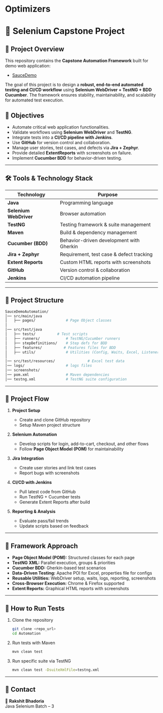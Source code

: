 # Optimizers

# 🚀 Selenium Capstone Project  

## 📌 Project Overview  
This repository contains the **Capstone Automation Framework** built for demo web application:  
- [SauceDemo](https://www.saucedemo.com/)  

The goal of this project is to design a **robust, end-to-end automated testing and CI/CD workflow** using **Selenium WebDriver + TestNG + BDD Cucumber**. The framework ensures stability, maintainability, and scalability for automated test execution.  

## 🎯 Objectives  
- Automate critical web application functionalities.  
- Validate workflows using **Selenium WebDriver** and **TestNG**.  
- Integrate tests into a **CI/CD pipeline with Jenkins**.  
- Use **GitHub** for version control and collaboration.  
- Manage user stories, test cases, and defects via **Jira + Zephyr**.  
- Provide detailed **ExtentReports** with screenshots on failure.  
- Implement **Cucumber BDD** for behavior-driven testing.  

---

## 🛠️ Tools & Technology Stack  
| Technology          | Purpose                                     |  
|---------------------|---------------------------------------------|  
| **Java**            | Programming language                        |  
| **Selenium WebDriver** | Browser automation                        |  
| **TestNG**          | Testing framework & suite management        |  
| **Maven**           | Build & dependency management               |  
| **Cucumber (BDD)**  | Behavior-driven development with Gherkin    |  
| **Jira + Zephyr**   | Requirement, test case & defect tracking    |  
| **Extent Reports**  | Custom HTML reports with screenshots        |  
| **GitHub**          | Version control & collaboration             |  
| **Jenkins**         | CI/CD automation pipeline                   |  

---

## 📂 Project Structure  
```bash
SauceDemoAutomation/
│── src/main/java
│   ├── pages/              # Page Object classes
│
│── src/test/java
│   ├── tests/          # Test scripts
│   ├── runners/            # TestNG/Cucumber runners
│   ├── stepDefinitions/    # Step defs for BDD
│   ├── features/          # Features files for BDD
│   ├── utils/              # Utilities (Config, Waits, Excel, Listeners)
│
│── src/test/resources/               # Excel test data
│── logs/                   # logs files
│── screenshots/ 
│── pom.xml                 # Maven dependencies
│── testng.xml              # TestNG suite configuration
```

---

## 🔄 Project Flow  
1. **Project Setup**  
   - Create and clone GitHub repository  
   - Setup Maven project structure  

2. **Selenium Automation**  
   - Develop scripts for login, add-to-cart, checkout, and other flows  
   - Follow **Page Object Model (POM)** for maintainability  

3. **Jira Integration**  
   - Create user stories and link test cases  
   - Report bugs with screenshots  

4. **CI/CD with Jenkins**  
   - Pull latest code from GitHub  
   - Run TestNG + Cucumber tests  
   - Generate Extent Reports after build  

5. **Reporting & Analysis**  
   - Evaluate pass/fail trends  
   - Update scripts based on feedback  

---

## 🧪 Framework Approach  
- **Page Object Model (POM):** Structured classes for each page  
- **TestNG XML:** Parallel execution, groups & priorities  
- **Cucumber BDD:** Gherkin-based test scenarios  
- **Data-Driven Testing:** Apache POI for Excel, properties file for configs  
- **Reusable Utilities:** WebDriver setup, waits, logs, reporting, screenshots  
- **Cross-Browser Execution:** Chrome & Firefox supported  
- **Extent Reports:** Graphical HTML reports with screenshots  


---

## 🚀 How to Run Tests  
1. Clone the repository  
   ```bash
   git clone <repo_url>
   cd Automation
   ```  
2. Run tests with Maven  
   ```bash
   mvn clean test
   ```  
3. Run specific suite via TestNG  
   ```bash
   mvn clean test -DsuiteXmlFile=testng.xml
   ```  

---

## 📧 Contact  
👤 **Rakshit Bhadoria**  
Java Selenium Batch – 3  
